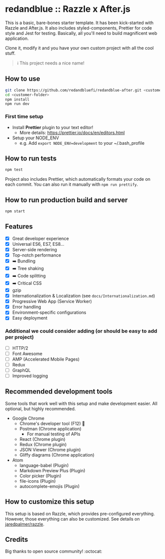 # redandblue :: Razzle x After.js

This is a basic, bare-bones starter template.
It has been kick-started with Razzle and After.js. It also includes
styled-components, Prettier for code style and Jest for testing.
Basically, all you'll need to build magnificent web application.

Clone it, modify it and you have your own custom project with all the cool stuff.

> :information_source: This project needs a nice name!

## How to use

```bash
git clone https://github.com/redandbluefi/redandblue-after.git <customer-folder>
cd <customer-folder>
npm install
npm run dev
```

### First time setup

* Install **Prettier** plugin to your text editor!
  * More details: https://prettier.io/docs/en/editors.html
* Setup your NODE_ENV
  * e.g. Add `export NODE_ENV=development` to your ~/.bash_profile

## How to run tests

```bash
npm test
```

Project also includes Prettier, which automatically formats your code on each commit.
You can also run it manually with `npm run prettify`.

## How to run production build and server

```bash
npm start
```

## Features

* [x] Great developer experience
* [x] Universal ES6, ES7, ES8...
* [x] Server-side rendering
* [x] Top-notch performance
* [x] ➡️ Bundling
* [x] ➡️ Tree shaking
* [x] ➡️ Code splitting
* [x] ➡️ Critical CSS
* [x] gzip
* [x] Internationalization & Localization (see `docs/Internationalization.md`)
* [x] Progressive Web App (Service Worker)
* [x] Error handling
* [x] Environment-specific configurations
* [x] Easy deployment

### Additional we could consider adding (or should be easy to add per project)

* [ ] HTTP/2
* [ ] Font Awesome
* [ ] AMP (Accelerated Mobile Pages)
* [ ] Redux
* [ ] GraphQL
* [ ] Improved logging

## Recommended development tools

Some tools that work well with this setup and make development easier. All optional, but highly recommended.

* Google Chrome
  * Chrome's developer tool (F12) :blue_heart:
  * Postman (Chrome application)
    * For manual testing of APIs
  * React (Chrome plugin)
  * Redux (Chrome plugin)
  * JSON Viewer (Chrome plugin)
  * Gliffy diagrams (Chrome application)
* Atom
  * language-babel (Plugin)
  * Markdown Preview Plus (Plugin)
  * Color picker (Plugin)
  * file-icons (Plugin)
  * autocomplete-emojis (Plugin)

## How to customize this setup

This setup is based on Razzle, which provides pre-configured everything.
However, those everything can also be customized. See details on
[jaredpalmer/razzle](https://github.com/jaredpalmer/razzle).

## Credits

Big thanks to open source community! :octocat:
